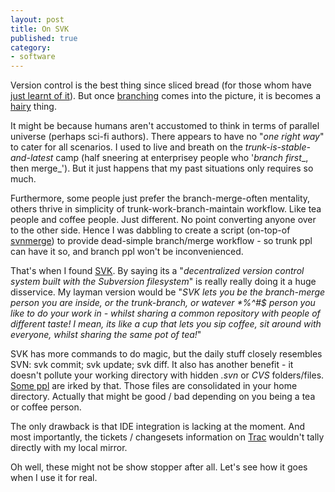 ```yaml
---
layout: post
title: On SVK
published: true
category:
- software
---
```

Version control is the best thing since sliced bread (for those whom have [just learnt of it](http://www.apple.com/macosx/leopard/timemachine.html)). But once [branching](http://www.ericsink.com/scm/scm_branches.html) comes into the picture, it is becomes a [hairy](../../articles/2006/05/24/version-control-that-missing-module-in-cs101) thing.

It might be because humans aren't accustomed to think in terms of parallel universe (perhaps sci-fi authors). There appears to have no "_one right way_" to cater for all scenarios. I used to live and breath on the _trunk-is-stable-and-latest_ camp (half sneering at enterprisey people who '_branch first__, then merge_'). But it just happens that my past situations only requires so much.

Furthermore, some people just prefer the branch-merge-often mentality, others thrive in simplicity of trunk-work-branch-maintain workflow. Like tea people and coffee people. Just different. No point converting anyone over to the other side. Hence I was dabbling to create a script (on-top-of [svnmerge](http://www.dellroad.org/svnmerge/index)) to provide dead-simple branch/merge workflow - so trunk ppl can have it so, and branch ppl won't be inconvenienced.

That's when I found [SVK](http://svk.elixus.org/). By saying its a "_decentralized version control system built with the Subversion filesystem_" is really really doing it a huge disservice. My layman version would be "_SVK lets you be the branch-merge person you are inside, or the trunk-branch, or watever \*%^#$ person you like to do your work in - whilst sharing a common repository with people of different taste! I mean, its like a cup that lets you sip coffee, sit around with everyone, whilst sharing the same pot of tea!_"

SVK has more commands to do magic, but the daily stuff closely resembles SVN: svk commit; svk update; svk diff. It also has another benefit - it doesn't pollute your working directory with hidden _.svn_ or _CVS_ folders/files. [Some ppl](http://thegrok.wordpress.com/) are irked by that. Those files are consolidated in your home directory. Actually that might be good / bad depending on you being a tea or coffee person.

The only drawback is that IDE integration is lacking at the moment. And most importantly, the tickets / changesets information on [Trac](http://trac.edgewall.org/) wouldn't tally directly with my local mirror.

Oh well, these might not be show stopper after all. Let's see how it goes when I use it for real.

